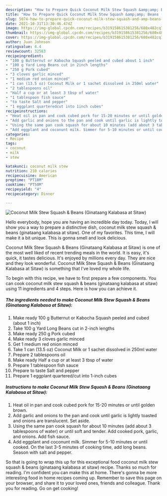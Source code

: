 ```yaml
---
description: "How to Prepare Quick Coconut Milk Stew Squash &amp;amp; Beans (Ginataang Kalabasa at Sitaw)"
title: "How to Prepare Quick Coconut Milk Stew Squash &amp;amp; Beans (Ginataang Kalabasa at Sitaw)"
slug: 5074-how-to-prepare-quick-coconut-milk-stew-squash-and-amp-beans-ginataang-kalabasa-at-sitaw
date: 2021-10-31T13:30:46.474Z
image: https://img-global.cpcdn.com/recipes/b319158615381256/680x482cq70/coconut-milk-stew-squash-beans-ginataang-kalabasa-at-sitaw-recipe-main-photo.jpg
thumbnail: https://img-global.cpcdn.com/recipes/b319158615381256/680x482cq70/coconut-milk-stew-squash-beans-ginataang-kalabasa-at-sitaw-recipe-main-photo.jpg
cover: https://img-global.cpcdn.com/recipes/b319158615381256/680x482cq70/coconut-milk-stew-squash-beans-ginataang-kalabasa-at-sitaw-recipe-main-photo.jpg
author: Juan Johnson
ratingvalue: 4.4
reviewcount: 32583
recipeingredient:
- "100 g Butternut or Kabocha Squash peeled and cubed about 1 inch"
- "100 g Yard Long Beans cut in 2inch lengths"
- "250 g Pork cubed"
- "3 cloves garlic minced"
- "1 medium red onion minced"
- "1 can (13.5 oz) Coconut Milk or 1 sachet dissolved in 250ml water"
- "2 tablespoons oil"
- "Half a cup or at least 3 tbsp of water"
- "1 tablespoon fish sauce"
- "to taste Salt and pepper"
- "1 eggplant quarteredcut into 1inch cubes"
recipeinstructions:
- "Heat oil in pan and cook cubed pork for 15-20 minutes or until golden brown."
- "Add garlic and onions to the pan and cook until garlic is lightly toasted and onions are translucent. Set aside."
- "Using the same pan cook squash for about 10 minutes (add about 3 tablespoons of water) or until soft and tender. Add cooked pork, garlic, and onions. Add fish sauce."
- "Add eggplant and coconunt milk. Simmer for 5-10 minutes or until cooked. On the last 3-5 minutes of cooking time, add long beans. Season with salt and pepper."
categories:
- Recipe
tags:
- coconut
- milk
- stew

katakunci: coconut milk stew 
nutrition: 210 calories
recipecuisine: American
preptime: "PT18M"
cooktime: "PT50M"
recipeyield: "4"
recipecategory: Dinner

---
```



![Coconut Milk Stew Squash &amp; Beans (Ginataang Kalabasa at Sitaw)](https://img-global.cpcdn.com/recipes/b319158615381256/680x482cq70/coconut-milk-stew-squash-beans-ginataang-kalabasa-at-sitaw-recipe-main-photo.jpg)

Hello everybody, hope you are having an incredible day today. Today, I will show you a way to prepare a distinctive dish, coconut milk stew squash &amp; beans (ginataang kalabasa at sitaw). One of my favorites. This time, I will make it a bit unique. This is gonna smell and look delicious.

Coconut Milk Stew Squash &amp; Beans (Ginataang Kalabasa at Sitaw) is one of the most well liked of recent trending meals in the world. It is easy, it's quick, it tastes delicious. It's enjoyed by millions every day. They are nice and they look wonderful. Coconut Milk Stew Squash &amp; Beans (Ginataang Kalabasa at Sitaw) is something that I've loved my whole life.




To begin with this recipe, we have to first prepare a few components. You can cook coconut milk stew squash &amp; beans (ginataang kalabasa at sitaw) using 11 ingredients and 4 steps. Here is how you can achieve it.

<!--inarticleads1-->

##### The ingredients needed to make Coconut Milk Stew Squash &amp; Beans (Ginataang Kalabasa at Sitaw):

1. Make ready 100 g Butternut or Kabocha Squash peeled and cubed (about 1 inch)
1. Take 100 g Yard Long Beans cut in 2-inch lengths
1. Make ready 250 g Pork cubed
1. Make ready 3 cloves garlic minced
1. Get 1 medium red onion minced
1. Take 1 can (13.5 oz) Coconut Milk or 1 sachet dissolved in 250ml water
1. Prepare 2 tablespoons oil
1. Make ready Half a cup or at least 3 tbsp of water
1. Prepare 1 tablespoon fish sauce
1. Prepare to taste Salt and pepper
1. Prepare 1 eggplant quartered/cut into 1-inch cubes




<!--inarticleads2-->

##### Instructions to make Coconut Milk Stew Squash &amp; Beans (Ginataang Kalabasa at Sitaw):

1. Heat oil in pan and cook cubed pork for 15-20 minutes or until golden brown.
1. Add garlic and onions to the pan and cook until garlic is lightly toasted and onions are translucent. Set aside.
1. Using the same pan cook squash for about 10 minutes (add about 3 tablespoons of water) or until soft and tender. Add cooked pork, garlic, and onions. Add fish sauce.
1. Add eggplant and coconunt milk. Simmer for 5-10 minutes or until cooked. On the last 3-5 minutes of cooking time, add long beans. Season with salt and pepper.




So that is going to wrap this up for this exceptional food coconut milk stew squash &amp; beans (ginataang kalabasa at sitaw) recipe. Thanks so much for reading. I'm confident you can make this at home. There's gonna be more interesting food in home recipes coming up. Remember to save this page on your browser, and share it to your loved ones, friends and colleague. Thank you for reading. Go on get cooking!
